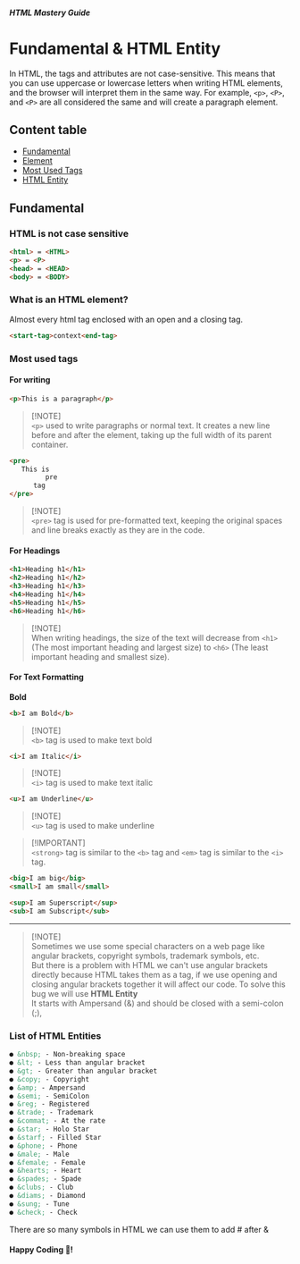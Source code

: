 ##### HTML Mastery Guide
# Fundamental & HTML Entity

In HTML, the tags and attributes are not case-sensitive. This means that you can use uppercase or lowercase letters when writing HTML elements, and the browser will interpret them in the same way. For example, `<p>`, `<P>`, and `<P>` are all considered the same and will create a paragraph element.

## Content table
- [Fundamental](https://github.com/Ninja-Vikash/HTML-Mastery-Guide/tree/main/02%20-%20Fundamentals#fundamental)
- [Element](https://github.com/Ninja-Vikash/HTML-Mastery-Guide/tree/main/02%20-%20Fundamentals#what-is-an-html-element)
- [Most Used Tags](https://github.com/Ninja-Vikash/HTML-Mastery-Guide/tree/main/02%20-%20Fundamentals#most-used-tags)
- [HTML Entity](https://github.com/Ninja-Vikash/HTML-Mastery-Guide/tree/main/02%20-%20Fundamentals#list-of-html-entities)

## Fundamental
### HTML is not case sensitive

```html
<html> = <HTML>
<p> = <P>
<head> = <HEAD>
<body> = <BODY>
```

### What is an HTML element?
Almost every html tag enclosed with an open and a closing tag.

```html
<start-tag>context<end-tag>
```
   
### Most used tags
#### For writing
```html
<p>This is a paragraph</p>
```
> [!NOTE]\
> `<p>` used to write paragraphs or normal text. It creates a new line before and after the element, taking up the full width of its parent container.
```html
<pre>
   This is 
         pre
      tag
</pre>
```
> [!NOTE]\
> `<pre>` tag is used for pre-formatted text, keeping the original spaces and line breaks exactly as they are in the code.

#### For Headings
```html
<h1>Heading h1</h1>
<h2>Heading h1</h2>
<h3>Heading h1</h3>
<h4>Heading h1</h4>
<h5>Heading h1</h5>
<h6>Heading h1</h6>
```
> [!NOTE]\
> When writing headings, the size of the text will decrease from `<h1>` (The most important heading and largest size) to `<h6>` (The least important heading and smallest size).

#### For Text Formatting
**Bold**
```html
<b>I am Bold</b>
```
> [!NOTE]\
> `<b>` tag is used to make text bold
```html
<i>I am Italic</i>
``` 
> [!NOTE]\
> `<i>` tag is used to make text italic

```html
<u>I am Underline</u>
```
> [!NOTE]\
> `<u>` tag is used to make underline

> [!IMPORTANT]\
> `<strong>` tag is similar to the `<b>` tag and `<em>` tag is similar to the `<i>` tag.


```html
<big>I am big</big>
<small>I am small</small>
```

```html
<sup>I am Superscript</sup>
<sub>I am Subscript</sub>
``` 
***
> [!NOTE]\
> Sometimes we use some special characters on a web page like angular brackets, copyright symbols, trademark symbols, etc.\
> But there is a problem with HTML we can't use angular brackets directly because HTML takes them as a tag, if we use opening and closing angular brackets together it will affect our code. To solve this bug we will use **HTML Entity** \
> It starts with Ampersand (&) and should be closed with a semi-colon (;),

### List of HTML Entities
```html
● &nbsp; - Non-breaking space
● &lt; - Less than angular bracket
● &gt; - Greater than angular bracket
● &copy; - Copyright 
● &amp; - Ampersand 
● &semi; - SemiColon 
● &reg; - Registered 
● &trade; - Trademark 
● &commat; - At the rate 
● &star; - Holo Star
● &starf; - Filled Star
● &phone; - Phone 
● &male; - Male 
● &female; - Female 
● &hearts; - Heart 
● &spades; - Spade
● &clubs; - Club
● &diams; - Diamond
● &sung; - Tune 
● &check; - Check
```
<p>There are so many symbols in HTML we can use them to add # after &</p>

#### Happy Coding 🤝!
